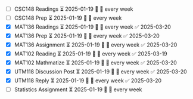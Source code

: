 - [ ] CSC148 Readings ⏳ 2025-01-19 🔁 🏁 every week
- [ ] CSC148 Prep ⏳ 2025-01-19 🔁 🏁 every week
- [x] MAT136 Readings ⏳ 2025-01-19 🔁 🏁 every week ✅ 2025-03-20
- [x] MAT136 Prep ⏳ 2025-01-19 🔁 🏁 every week ✅ 2025-03-20
- [x] MAT136 Assignment ⏳ 2025-01-19 🔁 🏁 every week ✅ 2025-03-20
- [x] MAT102 Reading ⏳ 2025-01-19 🔁 🏁 every week ✅ 2025-03-19
- [x] MAT102 Mathmatize ⏳ 2025-01-19 🔁 🏁 every week ✅ 2025-03-20
- [x] UTM118 Discussion Post ⏳ 2025-01-19 🔁 🏁 every week ✅ 2025-03-20
- [x] UTM118 Reply ⏳ 2025-01-19 🔁 🏁 every week ✅ 2025-03-20
- [ ] Statistics Assignment ⏳ 2025-01-19 🔁 🏁 every week
